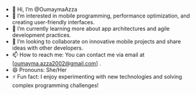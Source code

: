 - 👋 Hi, I’m @OumaymaAzza
- 👀 I’m interested in mobile programming, performance optimization, and creating user-friendly interfaces.
- 🌱 I’m currently learning more about app architectures and agile development practices.
- 💞️ I’m looking to collaborate on innovative mobile projects and share ideas with other developers.
- 📫 How to reach me: You can contact me via email at [oumayma.azza2002@gmail.com] .
- 😄 Pronouns: She/Her
- ⚡ Fun fact: I enjoy experimenting with new technologies and solving complex programming challenges!

<!---
OumaymaAzza/OumaymaAzza is a ✨ special ✨ repository because its `README.md` (this file) appears on your GitHub profile.
You can click the Preview link to take a look at your changes.
--->
